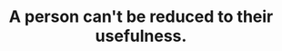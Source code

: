---
title: A person can't be reduced to their usefulness.
tags: human daoism
star: true
thetao: true
order: 3
---